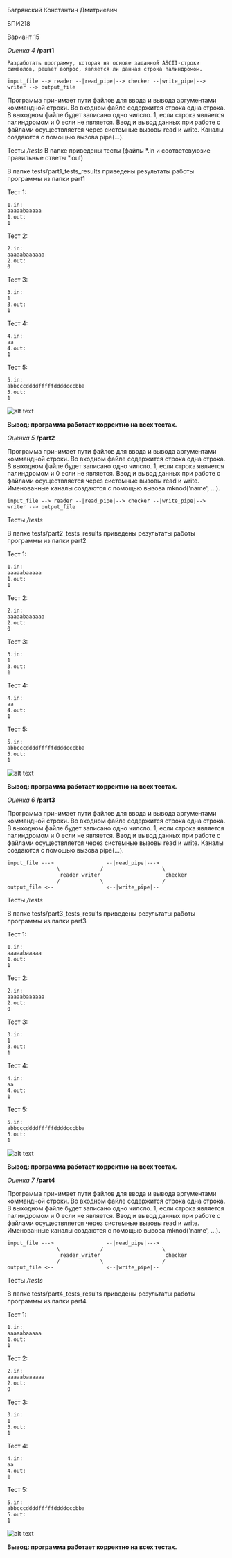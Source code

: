 Багрянский Константин Дмитриевич

БПИ218

Вариант 15

*Оценка 4*  **/part1**

```
Разработать программу, которая на основе заданной ASCII-строки
символов, решает вопрос, является ли данная строка палиндромом.
```
```
input_file --> reader --|read_pipe|--> checker --|write_pipe|--> writer --> output_file
```

Программа принимает пути файлов для ввода и вывода аргументами коммандной строки.
Во входном файле содержится строка одна строка.
В выходном файле будет записано одно чилсло. 1, если строка является палиндромом и 0 если не является.
Ввод и вывод данных при работе с файлами осуществляется через
системные вызовы read и write.
Каналы создаются с помощью вызова pipe(...).

Тесты */tests*
В папке приведены тесты (файлы *.in и соответсвуюзие правильные ответы *.out)

В папке tests/part1_tests_results приведены результаты работы программы из папки part1

Тест 1:
```
1.in:
aaaaabaaaaa
1.out:
1
```
Тест 2:
```
2.in:
aaaaabaaaaaa
2.out:
0
```
Тест 3:
```
3.in:
1
3.out:
1
```
Тест 4:
```
4.in:
aa
4.out:
1
```
Тест 5:
```
5.in:
abbcccddddfffffddddcccbba
5.out:
1
```
![alt text](pics/tests_4.jpg)

**Вывод: программа работает корректно на всех тестах.**


*Оценка 5*  **/part2**

Программа принимает пути файлов для ввода и вывода аргументами коммандной строки.
Во входном файле содержится строка одна строка.
В выходном файле будет записано одно чилсло. 1, если строка является палиндромом и 0 если не является.
Ввод и вывод данных при работе с файлами осуществляется через
системные вызовы read и write.
Именованные каналы создаются с помощью вызова mknod('name', ...).
```
input_file --> reader --|read_pipe|--> checker --|write_pipe|--> writer --> output_file
```

Тесты */tests*

В папке tests/part2_tests_results приведены результаты работы программы из папки part2

Тест 1:
```
1.in:
aaaaabaaaaa
1.out:
1
```
Тест 2:
```
2.in:
aaaaabaaaaaa
2.out:
0
```
Тест 3:
```
3.in:
1
3.out:
1
```
Тест 4:
```
4.in:
aa
4.out:
1
```
Тест 5:
```
5.in:
abbcccddddfffffddddcccbba
5.out:
1
```
![alt text](pics/tests_5.jpg)

**Вывод: программа работает корректно на всех тестах.**


*Оценка 6*  **/part3**

Программа принимает пути файлов для ввода и вывода аргументами коммандной строки.
Во входном файле содержится строка одна строка.
В выходном файле будет записано одно чилсло. 1, если строка является палиндромом и 0 если не является.
Ввод и вывод данных при работе с файлами осуществляется через
системные вызовы read и write.
Каналы создаются с помощью вызова pipe(...).
```
input_file --->                 --|read_pipe|--->
                \             /                   \
                 reader_writer                     checker
                /             \                   /
output_file <--                 <--|write_pipe|--
```

Тесты */tests*

В папке tests/part3_tests_results приведены результаты работы программы из папки part3

Тест 1:
```
1.in:
aaaaabaaaaa
1.out:
1
```
Тест 2:
```
2.in:
aaaaabaaaaaa
2.out:
0
```
Тест 3:
```
3.in:
1
3.out:
1
```
Тест 4:
```
4.in:
aa
4.out:
1
```
Тест 5:
```
5.in:
abbcccddddfffffddddcccbba
5.out:
1
```
![alt text](pics/tests_6.jpg)

**Вывод: программа работает корректно на всех тестах.**


*Оценка 7*  **/part4**

Программа принимает пути файлов для ввода и вывода аргументами коммандной строки.
Во входном файле содержится строка одна строка.
В выходном файле будет записано одно чилсло. 1, если строка является палиндромом и 0 если не является.
Ввод и вывод данных при работе с файлами осуществляется через
системные вызовы read и write.
Именованные каналы создаются с помощью вызова mknod('name', ...).
```
input_file --->                 --|read_pipe|--->
                \             /                   \
                 reader_writer                     checker
                /             \                   /
output_file <--                 <--|write_pipe|--
```

Тесты */tests*

В папке tests/part4_tests_results приведены результаты работы программы из папки part4

Тест 1:
```
1.in:
aaaaabaaaaa
1.out:
1
```
Тест 2:
```
2.in:
aaaaabaaaaaa
2.out:
0
```
Тест 3:
```
3.in:
1
3.out:
1
```
Тест 4:
```
4.in:
aa
4.out:
1
```
Тест 5:
```
5.in:
abbcccddddfffffddddcccbba
5.out:
1
```
![alt text](pics/tests_7.jpg)

**Вывод: программа работает корректно на всех тестах.**

